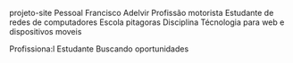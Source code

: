 
projeto-site
Pessoal
Francisco Adelvir
Profissão motorista
Estudante de redes de computadores
Escola pitagoras
Disciplina Técnologia para web e dispositivos moveis

Profissiona:l Estudante Buscando oportunidades
